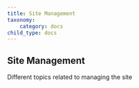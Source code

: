 ```yaml
---
title: Site Management
taxonomy:
    category: docs
child_type: docs
---
```


## Site Management

Different topics related to managing the site
